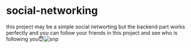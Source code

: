 # social-networking



this project may be a simple social networting but the backend part works perfectly and you can follow your friends in this project and see who is following you:innocent:![snp](https://user-images.githubusercontent.com/83788662/142362660-c1c021b1-ae37-4325-9d49-ca35fb211732.jpg)

